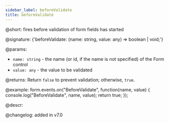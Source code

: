 ```yaml
---
sidebar_label: beforeValidate
title: beforeValidate
---          
```


@short: fires before validation of form fields has started

@signature: {'beforeValidate: (name: string, value: any) => boolean | void;'}

@params:
- `name: string` - the name (or id, if the name is not specified) of the Form control
- `value: any` - the value to be validated

@returns:
Return `false` to prevent validation; otherwise, `true`.

@example:
form.events.on("BeforeValidate", function(name, value) {
    console.log("BeforeValidate", name, value); 
    return true;
});

@descr:

@changelog: added in v7.0

[comment]: # (@relatedapi: form/api/form_validate_method.md)
